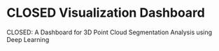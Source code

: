 # CLOSED Visualization Dashboard
CLOSED: A Dashboard for 3D Point Cloud Segmentation Analysis using Deep Learning
